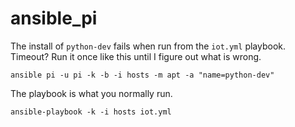 # ansible_pi
The install of `python-dev` fails when run from the `iot.yml` playbook. Timeout? 
Run it once like this until I figure out what is wrong.

    ansible pi -u pi -k -b -i hosts -m apt -a "name=python-dev"

The playbook is what you normally run.

    ansible-playbook -k -i hosts iot.yml
